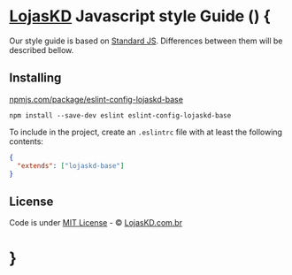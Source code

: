 # [LojasKD](https://www.lojaskd.comm.br) Javascript style Guide () {

Our style guide is based on [Standard JS](https://standardjs.com/). Differences between them will be described bellow.

## Installing

[npmjs.com/package/eslint-config-lojaskd-base](https://www.npmjs.com/package/eslint-config-lojaskd-base)

```shell
npm install --save-dev eslint eslint-config-lojaskd-base
```

To include in the project, create an `.eslintrc` file with at least the following contents:

```json
{
  "extends": ["lojaskd-base"]
}
```

## License

Code is under [MIT License](/LICENSE) - © [LojasKD.com.br](https://www.lojaskd.com.br/)

# }
